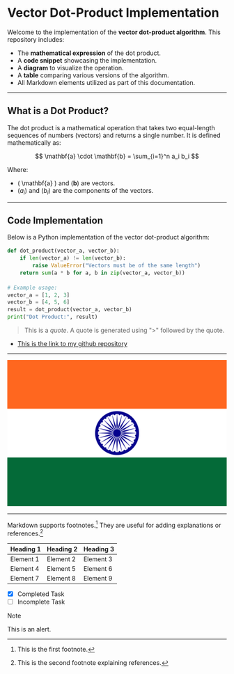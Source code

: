 # **Vector Dot-Product Implementation**

Welcome to the implementation of the **vector dot-product algorithm**. This repository includes:

- The **mathematical expression** of the dot product.
- A **code snippet** showcasing the implementation.
- A **diagram** to visualize the operation.
- A **table** comparing various versions of the algorithm.
- All Markdown elements utilized as part of this documentation.

---

## **What is a Dot Product?**

The dot product is a mathematical operation that takes two equal-length sequences of numbers (vectors) and returns a single number. It is defined mathematically as:

$$
\mathbf{a} \cdot \mathbf{b} = \sum_{i=1}^n a_i b_i
$$

Where:

- \( \mathbf{a} \) and $( \mathbf{b} )$ are vectors.
- $( a_i )$ and $( b_i )$ are the components of the vectors.

---

## **Code Implementation**

Below is a Python implementation of the vector dot-product algorithm:

```python
def dot_product(vector_a, vector_b):
    if len(vector_a) != len(vector_b):
        raise ValueError("Vectors must be of the same length")
    return sum(a * b for a, b in zip(vector_a, vector_b))

# Example usage:
vector_a = [1, 2, 3]
vector_b = [4, 5, 6]
result = dot_product(vector_a, vector_b)
print("Dot Product:", result)
```


> This is a *quote*. A quote is generated using ">" followed by the quote.

- [This is the link to my github repository](https://github.com/Ayush-1-2/first-repository)

---

![Flag of India](Flag_of_India.png)

---

Markdown supports footnotes.[^1] They are useful for adding explanations or references.[^2]

[^1]: This is the first footnote.
[^2]: This is the second footnote explaining references. 

| Heading 1 | Heading 2 | Heading 3 |
|-----------|-----------|-----------|
| Element 1 | Element 2 | Element 3 |
| Element 4 | Element 5 | Element 6 |
| Element 7 | Element 8 | Element 9 |

- [x] Completed Task
- [ ] Incomplete Task

> [!NOTE]
> This is an alert.  
